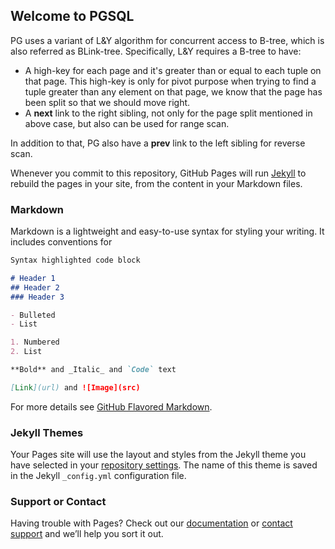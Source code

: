 ## Welcome to PGSQL

PG uses a variant of L&Y algorithm for concurrent access to B-tree, which is also referred as BLink-tree. Specifically, L&Y requires a B-tree to have:
- A high-key for each page and it's greater than or equal to each tuple on that page. This high-key is only for pivot purpose when trying to find a tuple greater than any element on that page, we know that the page has been split so that we should move right.
- A **next** link to the right sibling, not only for the page split mentioned in above case, but also can be used for range scan.

In addition to that, PG also have a **prev** link to the left sibling for reverse scan.

Whenever you commit to this repository, GitHub Pages will run [Jekyll](https://jekyllrb.com/) to rebuild the pages in your site, from the content in your Markdown files.

### Markdown

Markdown is a lightweight and easy-to-use syntax for styling your writing. It includes conventions for

```markdown
Syntax highlighted code block

# Header 1
## Header 2
### Header 3

- Bulleted
- List

1. Numbered
2. List

**Bold** and _Italic_ and `Code` text

[Link](url) and ![Image](src)
```

For more details see [GitHub Flavored Markdown](https://guides.github.com/features/mastering-markdown/).

### Jekyll Themes

Your Pages site will use the layout and styles from the Jekyll theme you have selected in your [repository settings](https://github.com/simon-zhou/pgsql.github.io/settings). The name of this theme is saved in the Jekyll `_config.yml` configuration file.

### Support or Contact

Having trouble with Pages? Check out our [documentation](https://help.github.com/categories/github-pages-basics/) or [contact support](https://github.com/contact) and we’ll help you sort it out.
